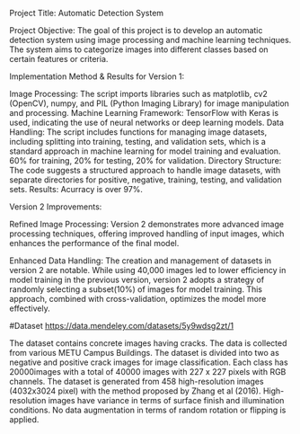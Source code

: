 Project Title: Automatic Detection System

Project Objective:
The goal of this project is to develop an automatic detection system using image processing and machine learning techniques. The system aims to categorize images into different classes based on certain features or criteria.

Implementation Method & Results for Version 1:

Image Processing: The script imports libraries such as matplotlib, cv2 (OpenCV), numpy, and PIL (Python Imaging Library) for image manipulation and processing.
Machine Learning Framework: TensorFlow with Keras is used, indicating the use of neural networks or deep learning models.
Data Handling: The script includes functions for managing image datasets, including splitting into training, testing, and validation sets, which is a standard approach in machine learning for model training and evaluation. 60% for training, 20% for testing, 20% for validation.
Directory Structure: The code suggests a structured approach to handle image datasets, with separate directories for positive, negative, training, testing, and validation sets.
Results: Acurracy is over 97%.

Version 2 Improvements:

Refined Image Processing: Version 2 demonstrates more advanced image processing techniques, offering improved handling of input images, which enhances the performance of the final model.

Enhanced Data Handling: The creation and management of datasets in version 2 are notable. While using 40,000 images led to lower efficiency in model training in the previous version, version 2 adopts a strategy of randomly selecting a subset(10%) of images for model training. This approach, combined with cross-validation, optimizes the model more effectively.

#Dataset https://data.mendeley.com/datasets/5y9wdsg2zt/1

The dataset contains concrete images having cracks. The data is collected from various METU Campus Buildings.
The dataset is divided into two as negative and positive crack images for image classification. 
Each class has 20000images with a total of 40000 images with 227 x 227 pixels with RGB channels. 
The dataset is generated from 458 high-resolution images (4032x3024 pixel) with the method proposed by Zhang et al (2016). 
High-resolution images have variance in terms of surface finish and illumination conditions. 
No data augmentation in terms of random rotation or flipping is applied. 

